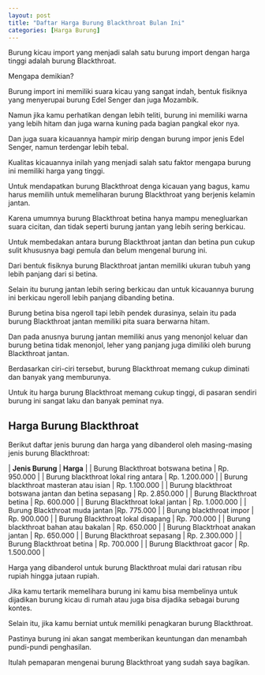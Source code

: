 ```yaml
---
layout: post
title: "Daftar Harga Burung Blackthroat Bulan Ini"
categories: [Harga Burung]
---
```


Burung kicau import yang menjadi salah satu burung import dengan harga tinggi adalah burung Blackthroat.

Mengapa demikian?

Burung import ini memiliki suara kicau yang sangat indah, bentuk fisiknya yang menyerupai burung Edel Senger dan juga Mozambik.

Namun jika kamu perhatikan dengan lebih teliti, burung ini memiliki warna yang lebih hitam dan juga warna kuning pada bagian pangkal ekor nya.

Dan juga suara kicauannya hampir mirip dengan burung impor jenis Edel Senger, namun terdengar lebih tebal.

Kualitas kicauannya inilah yang menjadi salah satu faktor mengapa burung ini memiliki harga yang tinggi.

Untuk mendapatkan burung Blackthroat denga kicauan yang bagus, kamu harus memilih untuk memeliharan burung Blackthroat yang berjenis kelamin jantan.

Karena umumnya burung Blackthroat betina hanya mampu menegluarkan suara cicitan, dan tidak seperti burung jantan yang lebih sering berkicau.

Untuk membedakan antara burung Blackthroat jantan dan betina pun cukup sulit khususnya bagi pemula dan belum mengenal burung ini.

Dari bentuk fisiknya burung Blackthroat jantan memiliki ukuran tubuh yang lebih panjang dari si betina.

Selain itu burung jantan lebih sering berkicau dan untuk kicauannya burung ini berkicau ngeroll lebih panjang dibanding betina.

Burung betina bisa ngeroll tapi lebih pendek durasinya, selain itu pada burung Blackthroat jantan memiliki pita suara berwarna hitam.

Dan pada anusnya burung jantan memiliki anus yang menonjol keluar dan burung betina tidak menonjol, leher yang panjang juga dimiliki oleh burung Blackthroat jantan.

Berdasarkan ciri-ciri tersebut, burung Blackthroat memang cukup diminati dan banyak yang memburunya.

Untuk itu harga burung Blackthroat memang cukup tinggi, di pasaran sendiri burung ini sangat laku dan banyak peminat nya.

## Harga Burung Blackthroat

Berikut daftar jenis burung dan harga yang dibanderol oleh masing-masing jenis burung Blackthroat:

| **Jenis Burung** | 	**Harga** |
| Burung Blackthroat botswana betina |	Rp. 950.000 |
| Burung blackthroat lokal ring antara	 | Rp. 1.200.000 |
| Burung blackthroat masteran atau isian	| Rp. 1.100.000 |
| Burung blackthroat botswana jantan dan betina sepasang	| Rp. 2.850.000 |
| Burung Blackthroat betina |	Rp. 600.000 |
| Burung Blackthroat lokal jantan | Rp. 1.000.000 |
| Burung Blackthroat muda jantan |Rp. 775.000 |
| Burung blackthroat impor | Rp. 900.000 |
| Burung Blackthroat lokal disapang | Rp. 700.000 |
| Burung blackthroat bahan atau bakalan | Rp. 650.000 |
| Burung Blacktrhoat anakan jantan	 | Rp. 650.000 |
| Burung Blackthroat sepasang | 	Rp. 2.300.000 |
| Burung Blackthroat betina |
 Rp. 700.000 |
| Burung Blackthroat gacor | 	Rp. 1.500.000 |

Harga yang dibanderol untuk burung Blackthroat mulai dari ratusan ribu rupiah hingga jutaan rupiah.

Jika kamu tertarik memelihara burung ini kamu bisa membelinya untuk dijadikan burung kicau di rumah atau juga bisa dijadika sebagai burung kontes.

Selain itu, jika kamu berniat untuk memiliki penagkaran burung Blackthroat.

Pastinya burung ini akan sangat memberikan keuntungan dan menambah pundi-pundi penghasilan.

Itulah pemaparan mengenai burung Blackthroat yang sudah saya bagikan.
